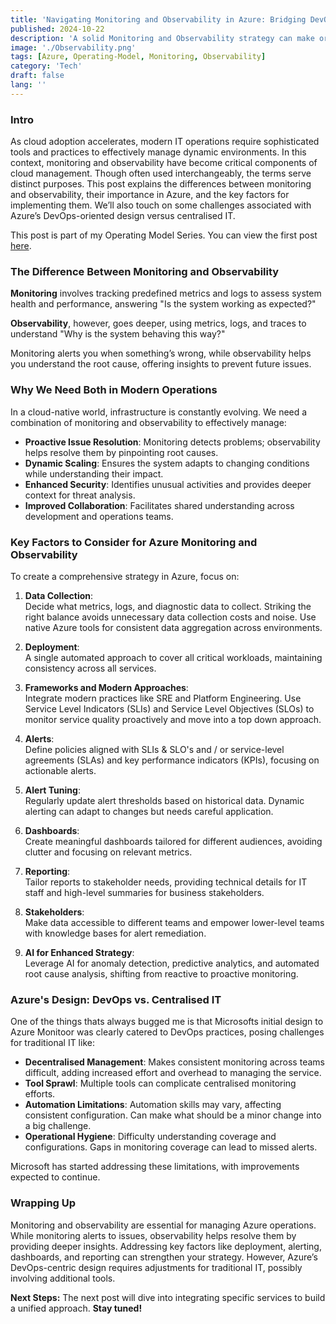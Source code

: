 ```yaml
---
title: 'Navigating Monitoring and Observability in Azure: Bridging DevOps and Centralised IT'
published: 2024-10-22
description: 'A solid Monitoring and Observability strategy can make or break your Cloud Operations stability. Discover the essentials of monitoring and observability in Azure, why both matter, and how to bridge the gap between DevOps and centralised IT.'
image: './Observability.png'
tags: [Azure, Operating-Model, Monitoring, Observability]
category: 'Tech'
draft: false 
lang: ''
---
```

### Intro

As cloud adoption accelerates, modern IT operations require sophisticated tools and practices to effectively manage dynamic environments. In this context, monitoring and observability have become critical components of cloud management. Though often used interchangeably, the terms serve distinct purposes. This post explains the differences between monitoring and observability, their importance in Azure, and the key factors for implementing them. We’ll also touch on some challenges associated with Azure’s DevOps-oriented design versus centralised IT.

This post is part of my Operating Model Series. You can view the first post [here](https://cloudywaters.github.io/posts/technical/operatingmodelintro/operating-model-intro/).

### The Difference Between Monitoring and Observability

**Monitoring** involves tracking predefined metrics and logs to assess system health and performance, answering "Is the system working as expected?" 

**Observability**, however, goes deeper, using metrics, logs, and traces to understand "Why is the system behaving this way?"

Monitoring alerts you when something’s wrong, while observability helps you understand the root cause, offering insights to prevent future issues.

### Why We Need Both in Modern Operations

In a cloud-native world, infrastructure is constantly evolving. We need a combination of monitoring and observability to effectively manage:

- **Proactive Issue Resolution**: Monitoring detects problems; observability helps resolve them by pinpointing root causes.
- **Dynamic Scaling**: Ensures the system adapts to changing conditions while understanding their impact.
- **Enhanced Security**: Identifies unusual activities and provides deeper context for threat analysis.
- **Improved Collaboration**: Facilitates shared understanding across development and operations teams.

### Key Factors to Consider for Azure Monitoring and Observability

To create a comprehensive strategy in Azure, focus on:

1. **Data Collection**:  
   Decide what metrics, logs, and diagnostic data to collect. Striking the right balance avoids unnecessary data collection costs and noise. Use native Azure tools for consistent data aggregation across environments.

2. **Deployment**:  
   A single automated approach to cover all critical workloads, maintaining consistency across all services.

3. **Frameworks and Modern Approaches**:  
   Integrate modern practices like SRE and Platform Engineering. Use Service Level Indicators (SLIs) and Service Level Objectives (SLOs) to monitor service quality proactively and move into a top down approach.

4. **Alerts**:  
   Define policies aligned with SLIs & SLO's and / or service-level agreements (SLAs) and key performance indicators (KPIs), focusing on actionable alerts.

5. **Alert Tuning**:  
   Regularly update alert thresholds based on historical data. Dynamic alerting can adapt to changes but needs careful application.

6. **Dashboards**:  
   Create meaningful dashboards tailored for different audiences, avoiding clutter and focusing on relevant metrics.

7. **Reporting**:  
   Tailor reports to stakeholder needs, providing technical details for IT staff and high-level summaries for business stakeholders.

8. **Stakeholders**:  
   Make data accessible to different teams and empower lower-level teams with knowledge bases for alert remediation.

9. **AI for Enhanced Strategy**:  
   Leverage AI for anomaly detection, predictive analytics, and automated root cause analysis, shifting from reactive to proactive monitoring.

### Azure's Design: DevOps vs. Centralised IT

One of the things thats always bugged me is that Microsofts initial design to Azure Monitoor was clearly catered to DevOps practices, posing challenges for traditional IT like:

- **Decentralised Management**: Makes consistent monitoring across teams difficult, adding increased effort and overhead to managing the service.
- **Tool Sprawl**: Multiple tools can complicate centralised monitoring efforts.
- **Automation Limitations**: Automation skills may vary, affecting consistent configuration. Can make what should be a minor change into a big challenge.
- **Operational Hygiene**: Difficulty understanding coverage and configurations. Gaps in monitoring coverage can lead to missed alerts.

Microsoft has started addressing these limitations, with improvements expected to continue. 

### Wrapping Up

Monitoring and observability are essential for managing Azure operations. While monitoring alerts to issues, observability helps resolve them by providing deeper insights. Addressing key factors like deployment, alerting, dashboards, and reporting can strengthen your strategy. However, Azure’s DevOps-centric design requires adjustments for traditional IT, possibly involving additional tools.

**Next Steps:** The next post will dive into integrating specific services to build a unified approach. **Stay tuned!**